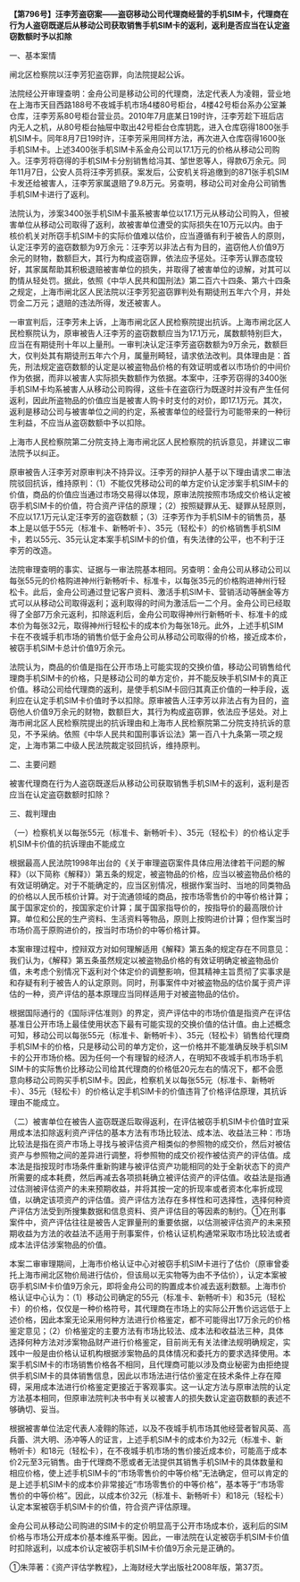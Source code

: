 **【第796号】汪李芳盗窃案——盗窃移动公司代理商经营的手机SIM卡，代理商在行为人盗窃既遂后从移动公司获取销售手机SIM卡的返利，返利是否应当在认定盗窃数额时予以扣除**

一、基本案情

闸北区检察院以汪李芳犯盗窃罪，向法院提起公诉。

法院经公开审理查明：金舟公司是移动公司的代理商，法定代表人为凌翱，营业地在上海市天目西路188号不夜城手机市场4楼80号柜台，4楼42号柜台系办公室兼仓库，汪李芳系80号柜台营业员。2010年7月底某日19时许，汪李芳趁下班后店内无人之机，从80号柜台抽屉中取出42号柜台仓库钥匙，进入仓库窃得1800张手机SIM卡。同年8月7日19时许，汪李芳采用同样方法，再次进入仓库窃得1600张手机SIM卡。上述3400张手机SIM卡系金舟公司以17.1万元的价格从移动公司购入。汪李芳将窃得的手机SIM卡分别销售给冯其、邹世恩等人，得款6万余元。同年11月7日，公安人员将汪李芳抓获。案发后，公安机关将追缴到的871张手机SIM卡发还给被害人，汪李芳家属退赔了9.8万元。另查明，移动公司对金舟公司销售手机SIM卡进行了返利。

法院认为，涉案3400张手机SIM卡虽系被害单位以17.1万元从移动公司购入，但被害单位从移动公司取得了返利，故被害单位遭受的实际损失在10万元以内。由于核价机关对所窃手机SIM卡的实际价值难以估价，应当遵循有利于被告人的原则，认定汪李芳的盗窃数额为9万余元：汪李芳以非法占有为目的，盗窃他人价值9万余元的财物，数额巨大，其行为构成盗窃罪，依法应予惩处。汪李芳认罪态度较好，其家属帮助其积极退赔被害单位的损失，并取得了被害单位的谅解，对其可以酌情从轻处罚。据此，依照《中华人民共和国刑法》第二百六十四条、第六十四条之规定，上海市闸北区人民法院以汪李芳犯盗窃罪判处有期徒刑五年六个月，并处罚金二万元；退赔的违法所得，发还被害人。

一审宣判后，汪李芳未上诉，上海市闸北区人民检察院提出抗诉。上海市闸北区人民检察院认为，原审被告人汪李芳的盗窃数额应当为17.1万元，属数额特别巨大，应当在有期徒刑十年以上量刑。一审判决认定汪李芳盗窃数额为9万余元，数额巨大，仅判处其有期徒刑五年六个月，属量刑畸轻，请求依法改判。具体理由是：首先，刑法规定盗窃数额的认定是以被盗物品价格的有效证明或者以市场价的中间价作为依据，而非以被害人实际损失数额作为依据。本案中，汪李芳窃得的3400张手机SIM卡均系被害人从移动公司购得，这些卡在盗窃行为既遂时并没有产生任何返利，因此所盗物品的价值应当是被害人购卡时支付的对价，即17.1万元。其次，返利是移动公司与被害单位之间的约定，系被害单位的经营行为可能带来的一种衍生利益，不应当从盗窃数额中予以扣除。

上海市人民检察院第二分院支持上海市闸北区人民检察院的抗诉意见，并建议二审法院予以纠正。

原审被告人汪李芳对原审判决不持异议。汪李芳的辩护人基于以下理由请求二审法院驳回抗诉，维持原判：（1）不能仅凭移动公司的单方定价认定涉案手机SIM卡的价值，商品的价值应当通过市场交易得以体现，原审法院按照市场成交价格认定被窃手机SIM卡的价值，符合资产评估的原理；（2）按照疑罪从无、疑罪从轻原则，不应以17.1万元认定汪李芳的盗窃数额；（3）汪李芳作为手机SIM卡的销售员，基本上是以低于55元（标准卡、新畅听卡）、35元（轻松卡）的价格销售手机SIM卡，若以55元、35元认定本案手机SIM卡的价值，有失法律的公平，也不利于汪李芳的改造。

法院审理查明的事实、证据与一审法院基本相同。另查明：金舟公司从移动公司以每张55元的价格购进神州行新畅听卡、标准卡，以每张35元的价格购进神州行轻松卡。此后，金舟公司通过登记客户资料、激活手机SIM卡、营销活动等酬金等方式可以从移动公司取得返利；返利取得的时间为激活后一二个月。金舟公司已经取得了全部7万余元返利，扣除返利后，金舟公司取得神州行新畅听卡、标准卡的成本价为每张32元，取得神州行轻松卡的成本价为每张18元。此外，上述手机SIM卡在不夜城手机市场的销售价低于金舟公司从移动公司取得的价格，接近成本价，被窃手机SIM卡总计价值9万余元。

法院认为，商品的价值是指在公开市场上可能实现的交换价值，移动公司销售给代理商手机SIM卡的价格，只是移动公司的单方定价，并不能反映手机SIM卡的真正价值。移动公司给代理商的返利，是使手机SIM卡回归其真正价值的一种手段，返利应在认定手机SIM卡价值时予以扣除。原审被告人汪李芳以非法占有为目的，盗窃他人价值9万余元的财物，数额巨大，其行为构成盗窃罪，依法应予惩处。对上海市闸北区人民检察院提出的抗诉理由和上海市人民检察院第二分院支持抗诉的意见，不予采纳。依照《中华人民共和国刑事诉讼法》第一百八十九条第一项之规定，上海市第二中级人民法院裁定驳回抗诉，维持原判。

二、主要问题

被害代理商在行为人盗窃既遂后从移动公司获取销售手机SIM卡的返利，返利是否应当在认定盗窃数额时扣除？

三、裁判理由

（一）检察机关以每张55元（标准卡、新畅听卡）、35元（轻松卡）的价格认定手机SIM卡价值的抗诉理由不能成立

根据最高人民法院1998年出台的《关于审理盗窃案件具体应用法律若干问题的解释》（以下简称《解释》）第五条的规定，被盗物品的价格，应当以被盗物品价格的有效证明确定。对于不能确定的，应当区别情况，根据作案当时、当地的同类物品的价格以人民币核价计算。对于流通领域的商品，按市场零售价的中等价格计算；属于国家定价的，按国家定价计算；属于国家指导价的，按指导价的最高限价计算。单位和公民的生产资料、生活资料等物品，原则上按购进价计算；但作案当时市场价高于原购进价的，按当时市场价的中等价格计算。

本案审理过程中，控辩双方对如何理解适用《解释》第五条的规定存在不同意见：我们认为，《解释》第五条虽然规定以被盗物品价格的有效证明确定被盗物品价值，未考虑个别情况下返利对个体定价的调整影响，但其精神主旨贯彻了实事求是和存疑有利于被告人的认定原则。同时，刑事案件中对被盗物品的估价属于资产评估的一种，资产评估的基本原理应当同样适用于对被盗物品的估价。

根据国际通行的《国际评估准则》的界定，资产评估中的市场价值是指资产在评估基准日公开市场上最佳使用状态下最有可能实现的交换价值的估计值。由上述概念可知，移动公司以每张55元（标准卡、新畅听卡）、35元（轻松卡）销售给代理商手机SIM卡的价格，只是移动公司的单方定价，这一价格并不能准确反映手机SIM卡的公开市场价格。因为任何一个有理智的经济人，在明知不夜城手机市场手机SIM卡的实际售价比移动公司给其代理商的价格低20元左右的情况下，都不会愿意向移动公司购买手机SIM卡。因此，检察机关以每张55元（标准卡、新畅听卡）、35元（轻松卡）的价格认定手机SIM卡的价值违背了价格评估原理，其抗诉理由不能成立。

（二）被害单位在被告人盗窃既遂后取得返利，在评估被窃手机SIM卡价值时宜采用成本法扣除返利资产评估的基本方法有市场比较法、成本法、收益法三种：市场比较法是指在资产市场上寻找与被评估资产相类似的参照物的成交价，然后对被估资产与参照物之间的差异进行调整，将参照物的成交价视作被估资产的评估值。成本法是指按现时市场条件重新购建与被评估资产功能相同的处于全新状态下的资产所需要的成本耗费，然后再减去各项损耗确立被评估资产的评估值。收益法是指通过估测被评估资产的未来预期收益，并将其按一定的折现率或者资本化率折成现值，以确定该项资产的评估值。资产评估方法存在多样性和可选择性，选择何种资产评估方法受到所搜集数据和信息资料、资产评估目的等因素的制约。①在刑事案件中，资产评估往往是被告人定罪量刑的重要依据，以估测被评估资产的未来预期收益为方法的收益法不适用于刑事案件，价格认证机构通常采取市场比较法或者成本法评估涉案物品的价值。

本案二审审理期间，上海市价格认证中心对被窃手机SIM卡进行了估价（原审曾委托上海市闸北区物价局进行估价，但该局以无实物等为由不予估价），认定本案被窃手机SIM卡价值9万余元，即将金舟公司的购置成本价减去返利数额。上海市价格认证中心认为：（1）移动公司确定的55元（标准卡、新畅听卡）和35元（轻松卡）的价格，仅仅是一种价格符号，其代理商在市场上的实际公开售价远远低于上述价格，因此本案无论采用何种方法进行价格鉴定，都不可能得出17万余元的价格鉴定意见；（2）价格鉴定的主要方法有市场比较法、成本法和收益法三种，具体选择何种方法对涉案物品财产进行价格鉴定，目前尚无有关法律法规明确规定，实践中一般是由价格认证机构根据涉案物品的具体情况和委托方的要求选择使用。本案手机SIM卡的市场销售价格各不相同，且代理商可能以涉及商业秘密为由拒绝提供手机SIM卡的具体销售信息，因此以市场法进行估价鉴定在技术条件上存在障碍，采用成本法进行价格鉴定更接近于客观事实。这一认定方法与原审法院的认定方法基本相同，但原审法院判决书中有关以被害人的损失数认定盗窃数额的表述不够确切、妥当。

根据被害单位法定代表人凌翱的陈述，以及不夜城手机市场其他经营者智风英、高兵蕾、洪大明、汤冲等人的证言，上述手机SIM卡的成本价为32元（标准卡、新畅听卡）和18元（轻松卡），在不夜城手机市场的售价接近成本价，可能高于成本价2元至3元销售。由于代理商不愿或者无法提供其销售手机SIM卡的具体数量和相应价格，使上述手机SIM卡的“市场零售价的中等价格”无法确定，但可以肯定的是上述手机SIM卡的成本价非常接近“市场零售价的中等价格”，基本等于“市场零售价的中等价格”。因此，以成本价32元（标准卡、新畅听卡）和18元（轻松卡）认定本案被窃手机SIM卡的价值，符合资产评估原理。

金舟公司从移动公司购进的SIM卡的定价明显高于公开市场成本价，返利后的SIM价格与市场公开成本价基本维系平衡。因此，一审法院在认定被窃手机SIM卡价值时扣除返利，以成本价认定被窃手机SIM卡价值9万余元是正确的。

①朱萍著：《资产评估学教程》，上海财经大学出版社2008年版，第37页。